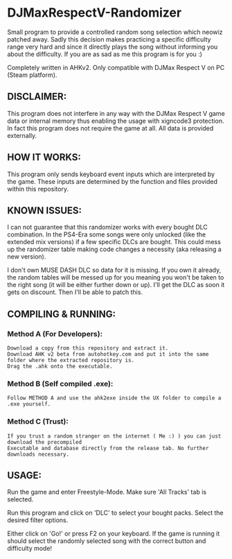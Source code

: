 # DJMaxRespectV-Randomizer

  Small program to provide a controlled random song selection which neowiz patched away.
  Sadly this decision makes practicing a specific difficulty range very hard and since it directly plays
  the song without informing you about the difficulty.
  If you are as sad as me this program is for you :)
  
  Completely written in AHKv2. Only compatible with DJMax Respect V on PC (Steam platform).

## DISCLAIMER:

  This program does not interfere in any way with the DJMax Respect V 
  game data or internal memory thus enabling the usage with xigncode3 protection.
  In fact this program does not require the game at all. All data is provided externally.

## HOW IT WORKS:

  This program only sends keyboard event inputs which are interpreted by the game.
  These inputs are determined by the function and files provided within this repository.

## KNOWN ISSUES:

  I can not guarantee that this randomizer works with every bought DLC combination.
  In the PS4-Era some songs were only unlocked (like the extended mix versions) if a few specific DLCs are bought.
  This could mess up the randomizer table making code changes a necessity (aka releasing a new version).
  
  I don't own MUSE DASH DLC so data for it is missing. If you own it already, the random tables will be
  messed up for you meaning you won't be taken to the right song (it will be either further down or up).
  I'll get the DLC as soon it gets on discount. Then I'll be able to patch this.

## COMPILING & RUNNING:

  ### Method A (For Developers):
    Download a copy from this repository and extract it.
    Download AHK v2 beta from autohotkey.com and put it into the same folder where the extracted repository is.
    Drag the .ahk onto the executable.
  
  ### Method B (Self compiled .exe):
    Follow METHOD A and use the ahk2exe inside the UX folder to compile a .exe yourself.
  
  ### Method C (Trust):
    If you trust a random stranger on the internet ( Me :) ) you can just download the precompiled
    Executable and database directly from the release tab. No further downloads necessary.
  
## USAGE:
  Run the game and enter Freestyle-Mode. Make sure 'All Tracks' tab is selected.
  
  Run this program and click on 'DLC' to select your bought packs.
  Select the desired filter options. 
  
  Either click on 'Go!' or press F2 on your keyboard. If the game is running it should select the randomly selected song
  with the correct button and difficulty mode!
